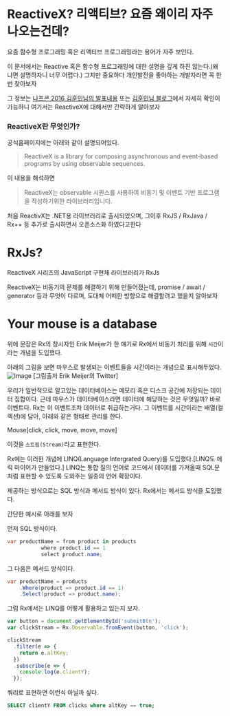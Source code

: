 # ReactiveX? 리액티브? 요즘 왜이리 자주 나오는건데?

요즘 함수형 프로그래밍 혹은 리액티브 프로그래밍라는 용어가 자주 보인다. 

이 문서에서는 Reactive 혹은 함수형 프로그래밍에 대한 설명을 깊게 하진 않는다.(왜냐면 설명하자니 너무 어렵다.) 그치만 중요하다 개인발전을 좋아하는 개발자라면 꼭 한번 찾아보자  

그 정보는 [나프콘 2016 김훈민님의 발표내용](https://www.youtube.com/watch?v=3FKlYO4okts) 또는 [김훈민님 블로그](http://huns.me/development/2051)에서 자세히 확인이 가능하니 여기서는 ReactiveX에 대해서만 간략하게 알아보자

### ReactiveX란 무엇인가?

공식홈페이지에는 아래와 같이 설명되어있다.
>ReactiveX is a library for composing asynchronous and event-based programs by using observable sequences.

이 내용을 해석하면
>ReactiveX는 observable 시퀀스를 사용하여 비동기 및 이벤트 기반 프로그램을 작성하기위한 라이브러리입니다.

처음 ReactivX는 .NET용 라이브러리로 출시되었으며, 그이후 RxJS / RxJava / Rx++ 등 추가로 출시하면서 오픈소스화 하였다고한다

# RxJs?

ReactiveX 시리즈의 JavaScript 구현체 라이브러리가 RxJs 

ReactiveX는 비동기의 문제를 해결하기 위해 만들어졌는데, promise / await / generator 등과 무엇이 다르며, 도대체 어떠한 방향으로 해결할려고 했을지 알아보자

# Your mouse is a database

위에 문장은 Rx의 창시자인 Erik Meijer가 한 얘기로 Rx에서 비동기 처리를 위해 `시간`이라는 개념을 도입했다.

아래의 그림을 보면 마우스로 발생되는 이벤트들을 시간이라는 개념으로 표시해두었다.
![Image](https://github.com/tienne/lean-rxjs/blob/master/images/your_mouse_is_database.jpg?raw=true)
[그림출저 Erik Meijer의 Twitter]

우리가 일반적으로 알고있는 데이터베이스는 메모리 혹은 디스크 공간에 저장되는 데이터 집합이다.
근데 마우스가 데이터베이스라면 데이터에 해당하는 것은 무엇일까? 바로 이벤트다. Rx는 이 이벤트조차 데이터로 취급하는거다.
그 이벤트를 시간이라는 배열(컬렉션)에 담아, 아래와 같은 형태로 관리를 한다.

Mouse[click, click, move, move, move]

이것을 `스트림(Stream)`라고 표현한다.

Rx에는 이러한 개념에 LINQ(Language Intergrated Query)를 도입했다.[LINQ도 에릭 마이어가 만들었다.] LINQ는 통합 질의 언어로 코드에서 데이터를 가져올때 SQL문처럼 표현할 수 있도록 도와주는 일종의 언어 확장이다.

제공하는 방식으로는 SQL 방식과 메서드 방식이 있다. Rx에서는 메서드 방식을 도입했다.

간단한 예시로 아래를 보자

먼저 SQL 방식이다.
```csharp
var productName = from product in products
           where product.id == 1
           select product.name;
```

그 다음은 메서드 방식이다.
```csharp
var productName = products
    .Where(product => product.id == 1)
    .Select(product => product.name);
```

그럼 Rx에서는 LINQ를 어떻게 활용하고 있는지 보자.

```javascript 1.7
var button = document.getElementById('submitBtn');
var clickStream = Rx.Observable.fromEvent(button, 'click');

clickStream
  .filter(e => {
    return e.altKey;
  })
  .subscribe(e => {
    console.log(e.clientY);
  });
```

쿼리로 표현하면 이런식 아닐까 싶다.
```SQL
SELECT clientY FROM clicks where altKey == true;
```












 